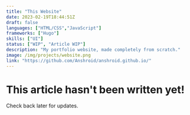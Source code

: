 ```yaml
---
title: "This Website"
date: 2023-02-19T18:44:51Z
draft: false
languages: ["HTML/CSS","JavaScript"]
frameworks: ["Hugo"]
skills: ["UI"]
status: ["WIP", "Article WIP"]
description: "My portfolio website, made completely from scratch."
image: /img/projects/website.png
link: "https://github.com/Anshroid/anshroid.github.io/"
---
```


<main class="blankslate">
    <h1>This article hasn't been written yet!</h1>
    <p>Check back later for updates.</p>
</main>